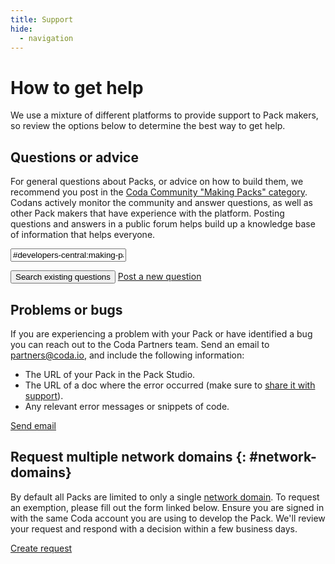 ```yaml
---
title: Support
hide:
  - navigation
---
```


# How to get help

We use a mixture of different platforms to provide support to Pack makers, so review the options below to determine the best way to get help.



## Questions or advice

For general questions about Packs, or advice on how to build them, we recommend you post in the [Coda Community "Making Packs" category][community_packs]. Codans actively monitor the community and answer questions, as well as other Pack makers that have experience with the platform. Posting questions and answers in a public forum helps build up a knowledge base of information that helps everyone.

<form action="https://community.coda.io/search">
  <p>
    <input type="text" name="q" id="q" value="#developers-central:making-packs " class="md-input md-input--stretch"/>
  </p>
  <p>
    <button type="submit" class="md-button">Search existing questions</button>
    <a href="https://community.coda.io/new-topic?category=developers-central/making-packs" class="md-button md-button--primary">Post a new question</a>
  </p>
</form>


## Problems or bugs

If you are experiencing a problem with your Pack or have identified a bug you can reach out to the Coda Partners team. Send an email to [partners@coda.io][partners_email], and include the following information:

- The URL of your Pack in the Pack Studio.
- The URL of a doc where the error occurred (make sure to [share it with support][hc_share]).
- Any relevant error messages or snippets of code.

<a href="mailto:partners@coda.io" class="md-button md-button--primary">Send email</a>


## Request multiple network domains {: #network-domains}

By default all Packs are limited to only a single [network domain][fetcher_network_domains]. To request an exemption, please fill out the form linked below. Ensure you are signed in with the same Coda account you are using to develop the Pack. We'll review your request and respond with a decision within a few business days.

<a href="https://coda.io/form/Pack-Network-Domains-Request_ddvuAhFq3IZ" class="md-button md-button--primary">Create request</a>

[community_packs]: https://community.coda.io/c/15
[partners_email]: mailto:partners@coda.io
[hc_share]: https://help.coda.io/en/articles/1137949-sharing-your-doc#h_5061fdf96a
[fetcher_network_domains]: guides/advanced/fetcher.md#network-domains
